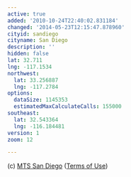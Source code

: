 ```yaml
---
active: true
added: '2010-10-24T22:40:02.831184'
changed: '2014-05-23T12:15:47.878960'
cityid: sandiego
cityname: San Diego
description: ''
hidden: false
lat: 32.711
lng: -117.1534
northwest:
  lat: 33.256887
  lng: -117.2784
options:
  dataSize: 1145353
  estimatedMaxCalculateCalls: 155000
southeast:
  lat: 32.543364
  lng: -116.184481
version: 1
zoom: 12

---
```


(c) [MTS San Diego](http://www.sdmts.com/) ([Terms of Use](http://developer.sdmts.com/Developer/TermsUse.aspx))
